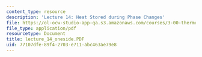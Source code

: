 ```yaml
---
content_type: resource
description: 'Lecture 14: Heat Stored during Phase Changes'
file: https://ol-ocw-studio-app-qa.s3.amazonaws.com/courses/3-00-thermodynamics-of-materials-fall-2002/77107dfe89f42703e711abc463ae79e8_lecture_14_oneside.PDF
file_type: application/pdf
resourcetype: Document
title: lecture_14_oneside.PDF
uid: 77107dfe-89f4-2703-e711-abc463ae79e8
---
```

